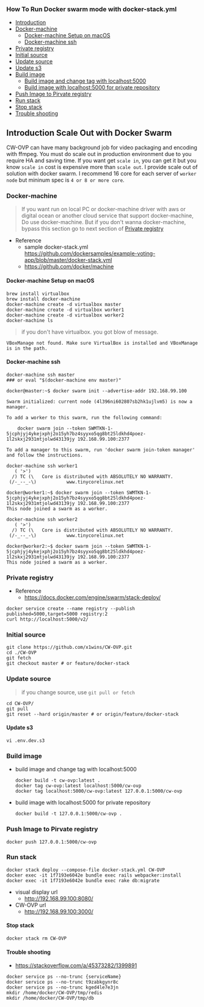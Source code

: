 ### How To Run Docker swarm mode with docker-stack.yml
* [Introduction](#Introduction)
* [Docker-machine](#Docker-machine)
    * [Docker-machine Setup on macOS](#Docker-machine-Setup-on-macOS)
    * [Docker-machine ssh](#Docker-machine-ssh)
* [Private registry](#Private-registry)
* [Initial source](#Initial-source)
* [Update source](#update-source)
* [Update s3](#update-s3)
* [Build image](#build-image)
    * [Build image and change tag with localhost:5000](#build-image-and-change-tag-with-localhost:5000)
    * [Build image with localhost:5000 for private repository](#build-image-with-localhost:5000-for-private-repository)
* [Push Image to Pirvate registry](#Push-Image-to-Pirvate-registry)
* [Run stack](#Run-stack)
* [Stop stack](#Stop-stack)
* [Trouble shooting](#Trouble-shooting)

## Introduction Scale Out with Docker Swarm
CW-OVP can have many background job for video packaging and encoding with ffmpeg. 
You must do scale out in production environment due to you require HA and saving time.
If you want get ```scale in```, you can get it but you know ```scale in``` cost is expensive more than ```scale out```.
I provide scale out of solution with docker swarm.
I recommend 16 core for each server of ```worker node``` but mininum spec is ```4 or 8 or more core```.

### Docker-machine
> If you want run on local PC or docker-machine driver with aws or digital ocean or another cloud service that support docker-machine, Do use docker-machine.
> But if you don't wanna docker-machine, bypass this section go to next section of [Private registry](#Private-registry)
    
- Reference
    - sample docker-stack.yml https://github.com/dockersamples/example-voting-app/blob/master/docker-stack.yml
    - https://github.com/docker/machine

#### Docker-machine Setup on macOS
```
brew install virtualbox
brew install docker-machine
docker-machine create -d virtualbox master
docker-machine create -d virtualbox worker1
docker-machine create -d virtualbox worker2
docker-machine ls
```

> if you don't have virtualbox. you got blow of message.
```
VBoxManage not found. Make sure VirtualBox is installed and VBoxManage is in the path.
```

#### Docker-machine ssh
```
docker-machine ssh master
### or eval "$(docker-machine env master)"

docker@master:~$ docker swarm init --advertise-addr 192.168.99.100                                                                                                                                        

Swarm initialized: current node (4l396ni602807sb2hk1ujlvm5) is now a manager.

To add a worker to this swarm, run the following command:

    docker swarm join --token SWMTKN-1-5jcphjyj4ykejxphj2o15yh7bz4syyxo5qg8bt25ldkhd4poez-1l2skxj2931mtjolwd43139jy 192.168.99.100:2377

To add a manager to this swarm, run 'docker swarm join-token manager' and follow the instructions.
```

```
docker-machine ssh worker1
   ( '>')
  /) TC (\   Core is distributed with ABSOLUTELY NO WARRANTY.
 (/-_--_-\)           www.tinycorelinux.net

docker@worker1:~$ docker swarm join --token SWMTKN-1-5jcphjyj4ykejxphj2o15yh7bz4syyxo5qg8bt25ldkhd4poez-1l2skxj2931mtjolwd43139jy 192.168.99.100:2377
This node joined a swarm as a worker.
```

```
docker-machine ssh worker2
   ( '>')
  /) TC (\   Core is distributed with ABSOLUTELY NO WARRANTY.
 (/-_--_-\)           www.tinycorelinux.net

docker@worker2:~$ docker swarm join --token SWMTKN-1-5jcphjyj4ykejxphj2o15yh7bz4syyxo5qg8bt25ldkhd4poez-1l2skxj2931mtjolwd43139jy 192.168.99.100:2377
This node joined a swarm as a worker.
```

### Private registry
- Reference
    - https://docs.docker.com/engine/swarm/stack-deploy/
```
docker service create --name registry --publish published=5000,target=5000 registry:2
curl http://localhost:5000/v2/
```

### Initial source
```
git clone https://github.com/x1wins/CW-OVP.git
cd ./CW-OVP
git fetch
git checkout master # or feature/docker-stack
```

### Update source 
> if you change source, use ```git pull or fetch```
```
cd CW-OVP/
git pull
git reset --hard origin/master # or origin/feature/docker-stack
```

#### Update s3 
```
vi .env.dev.s3
```

### Build image
- build image and change tag with localhost:5000
    ```
    docker build -t cw-ovp:latest .
    docker tag cw-ovp:latest localhost:5000/cw-ovp
    docker tag localhost:5000/cw-ovp:latest 127.0.0.1:5000/cw-ovp
    ```
- build image with localhost:5000 for private repository
    ```
    docker build -t 127.0.0.1:5000/cw-ovp . 
    ```

### Push Image to Pirvate registry
```
docker push 127.0.0.1:5000/cw-ovp
```

### Run stack
```
docker stack deploy --compose-file docker-stack.yml CW-OVP
docker exec -it 1f7193e6042e bundle exec rails webpacker:install
docker exec -it 1f7193e6042e bundle exec rake db:migrate 
```
- visual display url
    - http://192.168.99.100:8080/
- CW-OVP url
    - http://192.168.99.100:3000/

#### Stop stack
```
docker stack rm CW-OVP
```

#### Trouble shooting
- https://stackoverflow.com/a/45373282/1399891
```
docker service ps --no-trunc {serviceName}
docker service ps --no-trunc t9zabkgynr8c
docker service ps --no-trunc kged4le7e3jn
mkdir /home/docker/CW-OVP/tmp/redis                                                                                                                                               
mkdir /home/docker/CW-OVP/tmp/db
```
